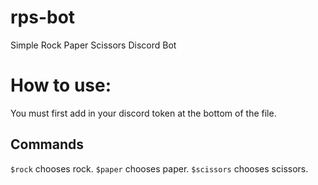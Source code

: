 # rps-bot
Simple Rock Paper Scissors Discord Bot

# How to use:
You must first add in your discord token at the bottom of the file.

## Commands
``$rock`` chooses rock.
``$paper`` chooses paper.
``$scissors`` chooses scissors.
